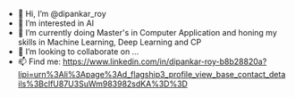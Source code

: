 - 👋 Hi, I’m @dipankar_roy
- 👀 I’m interested in AI
- 🌱 I’m currently doing Master's in Computer Application and honing my skills in Machine Learning, Deep Learning and CP
- 💞️ I’m looking to collaborate on ...
- 📫 Find me: https://www.linkedin.com/in/dipankar-roy-b8b28820a?lipi=urn%3Ali%3Apage%3Ad_flagship3_profile_view_base_contact_details%3BclfU87U3SuWm983982sdKA%3D%3D

<!---
dip112/dip112 is a ✨ special ✨ repository because its `README.md` (this file) appears on your GitHub profile.
You can click the Preview link to take a look at your changes.
--->
